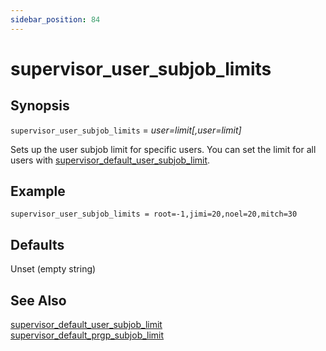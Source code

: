 ```yaml
---
sidebar_position: 84
---
```


# supervisor_user_subjob_limits

## Synopsis

`supervisor_user_subjob_limits` =  _user=limit[,user=limit]_

Sets up the user subjob limit for specific users. You can set the limit for
all users with
[supervisor_default_user_subjob_limit](./supervisor_default_user_subjob_limit).

## Example

```
supervisor_user_subjob_limits = root=-1,jimi=20,noel=20,mitch=30
```

## Defaults

Unset (empty string)

## See Also

[supervisor_default_user_subjob_limit](./supervisor_default_user_subjob_limit)  
[supervisor_default_prgp_subjob_limit](./supervisor_default_pgrp_subjob_limit)

